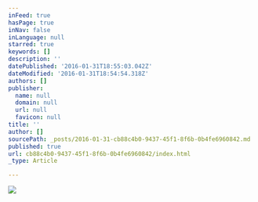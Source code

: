 ```yaml
---
inFeed: true
hasPage: true
inNav: false
inLanguage: null
starred: true
keywords: []
description: ''
datePublished: '2016-01-31T18:55:03.042Z'
dateModified: '2016-01-31T18:54:54.318Z'
authors: []
publisher:
  name: null
  domain: null
  url: null
  favicon: null
title: ''
author: []
sourcePath: _posts/2016-01-31-cb88c4b0-9437-45f1-8f6b-0b4fe6960842.md
published: true
url: cb88c4b0-9437-45f1-8f6b-0b4fe6960842/index.html
_type: Article

---
```

![](https://the-grid-user-content.s3-us-west-2.amazonaws.com/cd609372-0da8-4cfb-adcc-cc9780704e14.jpg)